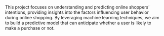 This project focuses on understanding and predicting online shoppers' intentions, providing insights into the factors influencing user behavior during online shopping.
By leveraging machine learning techniques,
we aim to build a predictive model that can anticipate whether a user is likely to make a purchase or not.
